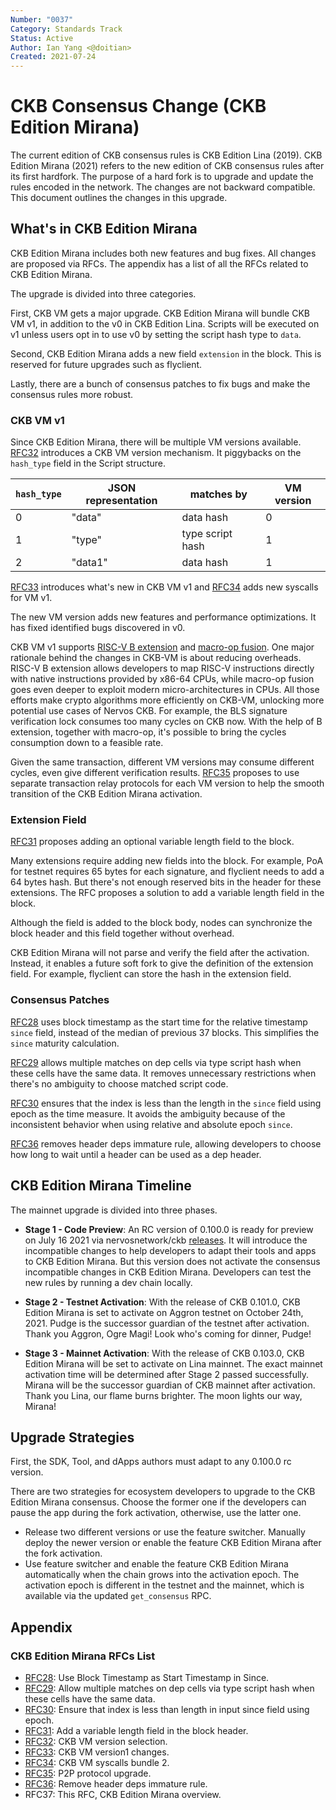 ```yaml
---
Number: "0037"
Category: Standards Track
Status: Active
Author: Ian Yang <@doitian>
Created: 2021-07-24
---
```


# CKB Consensus Change (CKB Edition Mirana)

The current edition of CKB consensus rules is CKB Edition Lina (2019). CKB Edition Mirana (2021) refers to the new edition of CKB consensus rules after its first hardfork. The purpose of a hard fork is to upgrade and update the rules encoded in the network. The changes are not backward compatible. This document outlines the changes in this upgrade.

## What's in  CKB Edition Mirana

 CKB Edition Mirana includes both new features and bug fixes. All changes are proposed via RFCs. The appendix has a list of all the RFCs related to  CKB Edition Mirana.

The upgrade is divided into three categories.

First, CKB VM gets a major upgrade.  CKB Edition Mirana will bundle CKB VM v1, in addition to the v0 in CKB Edition Lina. Scripts will be executed on v1 unless users opt in to use v0 by setting the script hash type to `data`.

Second,  CKB Edition Mirana adds a new field `extension` in the block. This is reserved for future upgrades such as flyclient.

Lastly, there are a bunch of consensus patches to fix bugs and make the consensus rules more robust.

### CKB VM v1

Since  CKB Edition Mirana, there will be multiple VM versions available. ﻿[RFC32] introduces a CKB VM version mechanism. It piggybacks on the `hash_type` field in the Script structure.

| `hash_type` | JSON representation | matches by | VM version |
| ----------- | ---------- | ---------------- | ---------- |
| 0           | "data"     | data hash        | 0          |
| 1           | "type"     | type script hash | 1          |
| 2           | "data1"    | data hash        | 1          |

[RFC33] introduces what's new in CKB VM v1 and [RFC34] adds new syscalls for VM v1.

The new VM version adds new features and performance optimizations. It has fixed identified bugs discovered in v0.

CKB VM v1 supports [RISC-V B extension](https://github.com/riscv/riscv-bitmanip) and [macro-op fusion](https://en.wikichip.org/wiki/macro-operation_fusion). One major rationale behind the changes in CKB-VM is about reducing overheads. RISC-V B extension allows developers to map RISC-V instructions directly with native instructions provided by x86-64 CPUs, while macro-op fusion goes even deeper to exploit modern micro-architectures in CPUs. All those efforts make crypto algorithms more efficiently on CKB-VM, unlocking more potential use cases of Nervos CKB. For example, the BLS signature verification lock consumes too many cycles on CKB now. With the help of B extension, together with macro-op, it's possible to bring the cycles consumption down to a feasible rate.

Given the same transaction, different VM versions may consume different cycles, even give different verification results. [RFC35] proposes to use separate transaction relay protocols for each VM version to help the smooth transition of the  CKB Edition Mirana activation.

### Extension Field

[RFC31] proposes adding an optional variable length field to the block.

Many extensions require adding new fields into the block. For example, PoA for testnet requires 65 bytes for each signature, and flyclient needs to add a 64 bytes hash. But there's not enough reserved bits in the header for these extensions. The RFC proposes a solution to add a variable length field in the block.

Although the field is added to the block body, nodes can synchronize the block header and this field together without overhead.

 CKB Edition Mirana will not parse and verify the field after the activation. Instead, it enables a future soft fork to give the definition of the extension field. For example, flyclient can store the hash in the extension field.

### Consensus Patches

[RFC28] uses block timestamp as the start time for the relative timestamp `since` field, instead of the median of previous 37 blocks. This simplifies the `since` maturity calculation.

[RFC29] allows multiple matches on dep cells via type script hash when these cells have the same data. It removes unnecessary restrictions when there's no ambiguity to choose matched script code.

[RFC30] ensures that the index is less than the length in the `since` field using epoch as the time measure. It avoids the ambiguity because of the inconsistent behavior when using relative and absolute epoch `since`.

[RFC36] removes header deps immature rule, allowing developers to choose how long to wait until a header can be used as a dep header.

##  CKB Edition Mirana Timeline

The mainnet upgrade is divided into three phases.

* **Stage 1 - Code Preview**: An RC version of 0.100.0 is ready for preview on July 16 2021 via nervosnetwork/ckb [releases](https://github.com/nervosnetwork/ckb/releases). It will introduce the incompatible changes to help developers to adapt their tools and apps to  CKB Edition Mirana. But this version does not activate the consensus incompatible changes in  CKB Edition Mirana. Developers can test the new rules by running a dev chain locally.

* **Stage 2 - Testnet Activation**: With the release of CKB 0.101.0,  CKB Edition Mirana is set to activate on Aggron testnet on October 24th, 2021. Pudge is the successor guardian of the testnet after activation. Thank you Aggron, Ogre Magi! Look who's coming for dinner, Pudge!

* **Stage 3 - Mainnet Activation**: With the release of CKB 0.103.0,  CKB Edition Mirana will be set to activate on Lina mainnet. The exact mainnet activation time will be determined after Stage 2 passed successfully. Mirana will be the successor guardian of CKB mainnet after activation. Thank you Lina, our flame burns brighter. The moon lights our way, Mirana!

## Upgrade Strategies

First, the SDK, Tool, and dApps authors must adapt to any 0.100.0 rc version.

There are two strategies for ecosystem developers to upgrade to the  CKB Edition Mirana consensus. Choose the former one if the developers can pause the app during the fork activation, otherwise, use the latter one.

- Release two different versions or use the feature switcher. Manually deploy the newer version or enable the feature  CKB Edition Mirana after the fork activation.
- Use feature switcher and enable the feature  CKB Edition Mirana automatically when the chain grows into the activation epoch. The activation epoch is different in the testnet and the mainnet, which is available via the updated `get_consensus` RPC.

## Appendix

###  CKB Edition Mirana RFCs List

* [RFC28]: Use Block Timestamp as Start Timestamp in Since.
* [RFC29]: Allow multiple matches on dep cells via type script hash when these cells have the same data.
* [RFC30]: Ensure that index is less than length in input since field using epoch.
* [RFC31]: Add a variable length field in the block header.
* [RFC32]: CKB VM version selection.
* [RFC33]: CKB VM version1 changes.
* [RFC34]: CKB VM syscalls bundle 2.
* [RFC35]: P2P protocol upgrade.
* [RFC36]: Remove header deps immature rule.
* RFC37: This RFC,  CKB Edition Mirana overview.

[RFC28]: ../0028-change-since-relative-timestamp/0028-change-since-relative-timestamp.md
[RFC29]: ../0029-allow-script-multiple-matches-on-identical-code/0029-allow-script-multiple-matches-on-identical-code.md
[RFC30]: ../0030-ensure-index-less-than-length-in-since/0030-ensure-index-less-than-length-in-since.md
[RFC31]: ../0031-variable-length-header-field/0031-variable-length-header-field.md
[RFC32]: ../0032-ckb-vm-version-selection/0032-ckb-vm-version-selection.md
[RFC33]: ../0033-ckb-vm-version-1/0033-ckb-vm-version-1.md
[RFC34]: ../0034-vm-syscalls-2/0034-vm-syscalls-2.md
[RFC35]: ../0035-ckb-p2p-protocol-upgrade/0035-ckb-p2p-protocol-upgrade.md
[RFC36]: ../0036-remove-header-deps-immature-rule/0036-remove-header-deps-immature-rule.md
